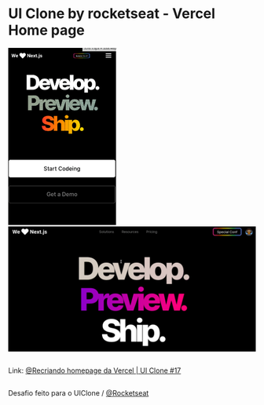 # UI Clone by rocketseat - Vercel Home page
<div>
<div style="display: inline-block">
  <img src="assets/preview-responsive.gif" style="width: 220px" >
  <img src="assets/preview.gif" align="top" width="600px">
</div>

##
  
Link: [@Recriando homepage da Vercel | UI Clone #17](https://www.youtube.com/watch?v=204ewU7NRO0)

##

 Desafio feito para o UIClone / [@Rocketseat](https://github.com/Rocketseat)
